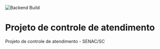 ![Backend Build](https://github.com/jacksjm/universo-down/actions/workflows/lint.yml/badge.svg)
# Projeto de controle de atendimento
Projeto de controle de atendimento - SENAC/SC
